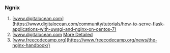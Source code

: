 ### Ngnix
1. [www.digitalocean.com](https://www.digitalocean.com/community/tutorials/how-to-serve-flask-applications-with-uwsgi-and-nginx-on-centos-7) 
2. [www.digitalocean.com [More Detailed](https://www.digitalocean.com/community/tutorials/how-to-deploy-python-wsgi-applications-using-uwsgi-web-server-with-nginx) 
3. [www.freecodecamp.org](https://www.freecodecamp.org/news/the-nginx-handbook/)
